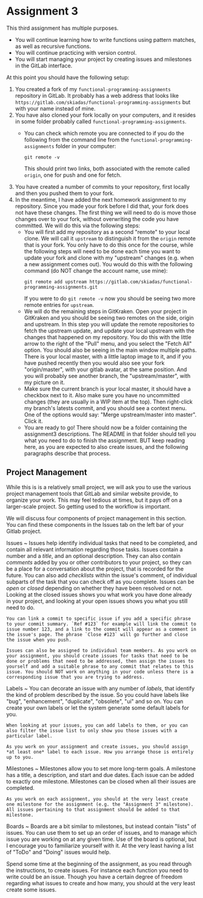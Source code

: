 # Assignment 3

This third assignment has multiple purposes.

- You will continue learning how to write functions using pattern matches, as well as recursive functions.
- You will continue practicing with version control.
- You will start managing your project by creating issues and milestones in the GitLab interface.

At this point you should have the following setup:

1. You created a fork of my `functional-programming-assignments` repository in GitLab. It probably has a web address that looks like `https://gitlab.com/skiadas/functional-programming-assignments` but with your name instead of mine.
2. You have also cloned your fork locally on your computers, and it resides in some folder probably called `functional-programming-assignments`.
    - You can check which remote you are connected to if you do the following from the command line from the `functional-programming-assignments` folder in your computer:

        ```
        git remote -v
        ```

        This should print two links, both associated with the remote called `origin`, one for push and one for fetch.
3. You have created a number of commits to your repository, first locally and then you pushed them to your fork.
4. In the meantime, I have added the next homework assignment to my repository. Since you made your fork before I did that, your fork does not have these changes. The first thing we will need to do is move those changes over to your fork, without overwriting the code you have committed. We will do this via the following steps:
    - You will first add my repository as a second "remote" to your local clone. We will call it `upstream` to distinguish it from the `origin` remote that is your fork. You only have to do this once for the course, while the following steps will need to be done each time you want to update your fork and clone with my "upstream" changes (e.g. when a new assignment comes out). You would do this with the following command (do NOT change the account name, use mine):
        ```
        git remote add upstream https://gitlab.com/skiadas/functional-programming-assignments.git
        ```
        If you were to do `git remote -v` now you should be seeing two more remote entries for `upstream`.
    - We will do the remaining steps in GitKraken. Open your project in GitKraken and you should be seeing two remotes on the side, origin and upstream. In this step you will update the remote repositories to fetch the upstream update, and update your local upstream with the changes that happened on my repository. You do this with the little arrow to the right of the "Pull" menu, and you select the "Fetch All" option. You should also be seeing in the main window multiple paths. There is your local master, with a little laptop image to it, and if you have pushed recently then you would also see your fork "origin/master", with your gitlab avatar, at the same position. And you will probably see another branch, the "upstream/master", with my picture on it.
    - Make sure the current branch is your local master, it should have a checkbox next to it. Also make sure you have no uncommitted changes (they are usually in a WIP item at the top). Then right-click my branch's latests commit, and you should see a context menu. One of the options would say: "Merge upstream/master into master". Click it.
    - You are ready to go! There should now be a folder containing the assignment3 descriptions. The README in that folder should tell you what you need to do to finish the assignment. BUT keep reading here, as you are expected to also create issues, and the following paragraphs describe that process.

## Project Management

While this is is a relatively small project, we will ask you to use the various project management tools that GitLab and similar website provide, to organize your work. This may feel tedious at times, but it pays off on a larger-scale project. So getting used to the workflow is important.

We will discuss four components of project management in this section. You can find these components in the Issues tab on the left bar of your Gitlab project.

Issues
  ~ Issues help identify individual tasks that need to be completed, and contain all relevant information regarding those tasks. Issues contain a number and a *title*, and an optional description. They can also contain *comments* added by you or other contributors to your project, so they can be a place for a conversation about the project, that is recorded for the future. You can also add *checklists* within the issue's comment, of individual subparts of the task that you can check off as you complete. Issues can be *open* or *closed* depending on whether they have been resolved or not. Looking at the closed issues shows you what work you have done already in your project, and looking at your open issues shows you what you still need to do.

    You can link a commit to specific issue if you add a specific phrase to your commit summary. `Ref #123` for example will link the commit to issue number 123, and a link to the commit will appear as a comment in the issue's page. The phrase `Close #123` will go further and close the issue when you push.

    Issues can also be assigned to individual team members. As you work on your assignment, you should create issues for tasks that need to be done or problems that need to be addressed, then assign the issues to yourself and add a suitable phrase to any commit that relates to this issue. You should NOT work on anything in your code unless there is a corresponding issue that you are trying to address.

Labels
  ~ You can decorate an issue with any number of *labels*, that identify the kind of problem described by the issue. So you could have labels like "bug", "enhancement", "duplicate", "obsolete", "ui" and so on. You can create your own labels or let the system generate some default labels for you.

    When looking at your issues, you can add labels to them, or you can also filter the issue list to only show you those issues with a particular label.

    As you work on your assignment and create issues, you should assign *at least one* label to each issue. How you arrange those is entirely up to you.

Milestones
  ~ Milestones allow you to set more long-term goals. A milestone has a title, a description, and start and due dates. Each issue can be added to exactly one milestone. Milestones can be closed when all their issues are completed.

    As you work on each assignment, you should at the very least create one milestone for the assignment (e.g. the "Assignment 3" milestone). All issues pertaining to that assignment should be added to that milestone.

Boards
  ~ Boards are a bit similar to milestones, but instead contain "lists" of issues. You can use them to set up an order of issues, and to manage which issue you are working on at any given time. Use of the board is optional, but I encourage you to familiarize yourself with it. At the very least having a list of "ToDo" and "Doing" issues would help.

Spend some time at the beginning of the assignment, as you read through the instructions, to create issues. For instance each function you need to write could be an issue. Though you have a certain degree of freedom regarding what issues to create and how many, you should at the very least create some issues.
